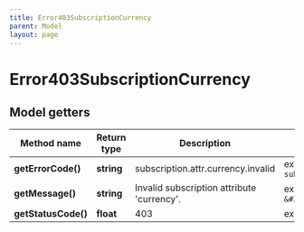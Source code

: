 ```yaml
---
title: Error403SubscriptionCurrency
parent: Model
layout: page
---
```


# Error403SubscriptionCurrency

## Model getters

Method name | Return type | Description | Notes
------------ | ------------- | ------------- | -------------
**getErrorCode()** | **string** | subscription.attr.currency.invalid | ex.: `subscription.attr.currency.invalid`
**getMessage()** | **string** | Invalid subscription attribute 'currency'. | ex.: `Invalid subscription attribute &#39;currency&#39;.`
**getStatusCode()** | **float** | 403 | ex.: `403`

